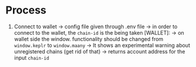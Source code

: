 # Process

1. Connect to wallet
   -> config file given through .env file
   -> in order to connect to the wallet, the `chain-id` is the being taken
   [WALLET]: -> on wallet side the window. functionality should be changed from `window.keplr` to `window.maany`
   -> It shows an experimental warning about unregistered chains (get rid of that)
   -> returns account address for the input `chain-id`
